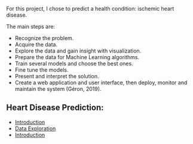 

For this project, I chose to predict a health condition: ischemic heart disease.

The main steps are: 
* Recognize the problem. 
* Acquire the data. 
* Explore the data and gain insight with visualization. 
* Prepare the data for Machine Learning algorithms. 
* Train several models and choose the best ones. 
* Fine tune the models. 
* Present and interpret the solution. 
* Create a web application and user interface, then deploy, monitor and maintain the system (Géron, 2019).

## Heart Disease Prediction:

- [Introduction](http://hpiringer.github.io/heartdisease/about)
- [Data Exploration](http://hpiringer.github.io/heartdisease/Project_Submission_Piringer.pdf)
- [Introduction](http://hpiringer.github.io/heartdisease/about)
